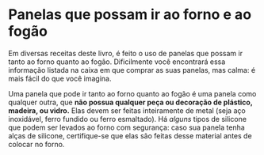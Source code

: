 # Panelas que possam ir ao forno e ao fogão

Em diversas receitas deste livro, é feito o uso de panelas que possam ir tanto ao forno quanto ao fogão. Dificilmente você encontrará essa informação listada na caixa em que comprar as suas panelas, mas calma: é mais fácil do que você imagina. 

Uma panela que pode ir tanto ao forno quanto ao fogão é uma panela como qualquer outra, que **não possua qualquer peça ou decoração de plástico, madeira, ou vidro.** Elas devem ser feitas inteiramente de metal (seja aço inoxidável, ferro fundido ou ferro esmaltado). Há *alguns* tipos de silicone que podem ser levados ao forno com segurança: caso sua panela tenha alças de silicone, certifique-se que elas são feitas desse material antes de colocar no forno. 